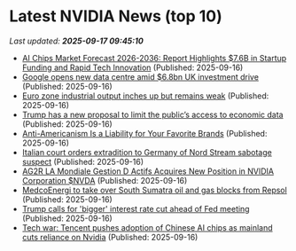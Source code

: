 # Latest NVIDIA News (top 10)
_Last updated: **2025-09-17 09:45:10**_

- [AI Chips Market Forecast 2026-2036: Report Highlights $7.6B in Startup Funding and Rapid Tech Innovation](https://www.globenewswire.com/news-release/2025/09/16/3150578/28124/en/AI-Chips-Market-Forecast-2026-2036-Report-Highlights-7-6B-in-Startup-Funding-and-Rapid-Tech-Innovation.html) (Published: 2025-09-16)
- [Google opens new data centre amid $6.8bn UK investment drive](https://www.verdict.co.uk/google-new-data-centre-uk-investment/) (Published: 2025-09-16)
- [Euro zone industrial output inches up but remains weak](https://biztoc.com/x/d441d263739180af) (Published: 2025-09-16)
- [Trump has a new proposal to limit the public’s access to economic data](https://biztoc.com/x/57a8c87bef4c8e14) (Published: 2025-09-16)
- [Anti-Americanism Is a Liability for Your Favorite Brands](https://biztoc.com/x/cd5d20c2665e6c6b) (Published: 2025-09-16)
- [Italian court orders extradition to Germany of Nord Stream sabotage suspect](https://biztoc.com/x/b2fff8355546a853) (Published: 2025-09-16)
- [AG2R LA Mondiale Gestion D Actifs Acquires New Position in NVIDIA Corporation $NVDA](https://www.etfdailynews.com/2025/09/16/ag2r-la-mondiale-gestion-d-actifs-acquires-new-position-in-nvidia-corporation-nvda/) (Published: 2025-09-16)
- [MedcoEnergi to take over South Sumatra oil and gas blocks from Repsol](https://biztoc.com/x/b7b6c663cedb33a4) (Published: 2025-09-16)
- [Trump calls for 'bigger' interest rate cut ahead of Fed meeting](https://biztoc.com/x/654bef0b36715cb1) (Published: 2025-09-16)
- [Tech war: Tencent pushes adoption of Chinese AI chips as mainland cuts reliance on Nvidia](https://finance.yahoo.com/news/tech-war-tencent-pushes-adoption-093000182.html) (Published: 2025-09-16)
